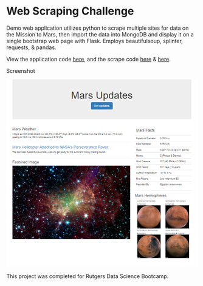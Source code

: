 # Web Scraping Challenge

Demo web application utilizes python to scrape multiple sites for data on the Mission to Mars, then import the data into MongoDB and display it on a single bootstrap web page with Flask. Employs beautifulsoup, splinter, requests, & pandas.

View the application code [here](/app.py), and the scrape code [here](/scrape_m_hemis.py) & [here](/scrape_mars).

Screenshot

![Fig](./imgs/app_screenshot.png)


This project was completed for Rutgers Data Science Bootcamp.  
